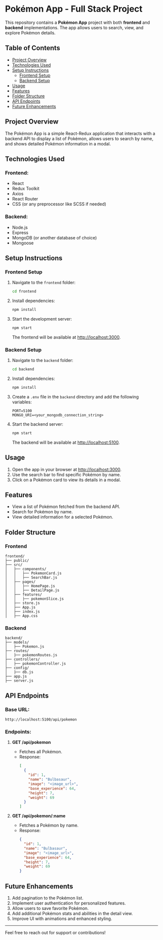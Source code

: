 # Pokémon App - Full Stack Project

This repository contains a **Pokémon App** project with both **frontend** and **backend** implementations. The app allows users to search, view, and explore Pokémon details.

## Table of Contents

- [Project Overview](#project-overview)
- [Technologies Used](#technologies-used)
- [Setup Instructions](#setup-instructions)
  - [Frontend Setup](#frontend-setup)
  - [Backend Setup](#backend-setup)
- [Usage](#usage)
- [Features](#features)
- [Folder Structure](#folder-structure)
- [API Endpoints](#api-endpoints)
- [Future Enhancements](#future-enhancements)

## Project Overview

The Pokémon App is a simple React-Redux application that interacts with a backend API to display a list of Pokémon, allows users to search by name, and shows detailed Pokémon information in a modal.

## Technologies Used

### Frontend:
- React
- Redux Toolkit
- Axios
- React Router
- CSS (or any preprocessor like SCSS if needed)

### Backend:
- Node.js
- Express
- MongoDB (or another database of choice)
- Mongoose

## Setup Instructions

### Frontend Setup

1. Navigate to the `frontend` folder:
   ```bash
   cd frontend
   ```

2. Install dependencies:
   ```bash
   npm install
   ```

3. Start the development server:
   ```bash
   npm start
   ```

   The frontend will be available at [http://localhost:3000](http://localhost:3000).

### Backend Setup

1. Navigate to the `backend` folder:
   ```bash
   cd backend
   ```

2. Install dependencies:
   ```bash
   npm install
   ```

3. Create a `.env` file in the `backend` directory and add the following variables:
   ```env
   PORT=5100
   MONGO_URI=<your_mongodb_connection_string>
   ```

4. Start the backend server:
   ```bash
   npm start
   ```

   The backend will be available at [http://localhost:5100](http://localhost:5100).

## Usage

1. Open the app in your browser at [http://localhost:3000](http://localhost:3000).
2. Use the search bar to find specific Pokémon by name.
3. Click on a Pokémon card to view its details in a modal.

## Features

- View a list of Pokémon fetched from the backend API.
- Search for Pokémon by name.
- View detailed information for a selected Pokémon.

## Folder Structure

### Frontend
```
frontend/
├── public/
├── src/
│   ├── components/
│   │   ├── PokemonCard.js
│   │   ├── SearchBar.js
│   ├── pages/
│   │   ├── HomePage.js
│   │   ├── DetailPage.js
│   ├── features/
│   │   ├── pokemonSlice.js
│   ├── store.js
│   ├── App.js
│   ├── index.js
│   ├── App.css
```

### Backend
```
backend/
├── models/
│   ├── Pokemon.js
├── routes/
│   ├── pokemonRoutes.js
├── controllers/
│   ├── pokemonController.js
├── config/
│   ├── db.js
├── app.js
├── server.js
```

## API Endpoints

### Base URL:
```
http://localhost:5100/api/pokemon
```

### Endpoints:

1. **GET /api/pokemon**
   - Fetches all Pokémon.
   - Response:
     ```json
     [
       {
         "id": 1,
         "name": "Bulbasaur",
         "image": "<image_url>",
         "base_experience": 64,
         "height": 7,
         "weight": 69
       }
     ]
     ```

2. **GET /api/pokemon/:name**
   - Fetches a Pokémon by name.
   - Response:
     ```json
     {
       "id": 1,
       "name": "Bulbasaur",
       "image": "<image_url>",
       "base_experience": 64,
       "height": 7,
       "weight": 69
     }
     ```

## Future Enhancements

1. Add pagination to the Pokémon list.
2. Implement user authentication for personalized features.
3. Allow users to save favorite Pokémon.
4. Add additional Pokémon stats and abilities in the detail view.
5. Improve UI with animations and enhanced styling.

---

Feel free to reach out for support or contributions!

